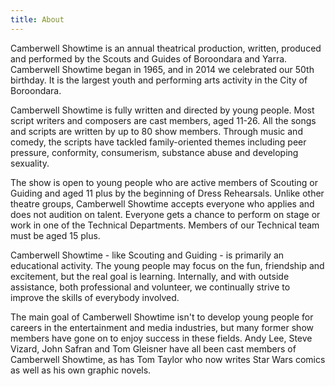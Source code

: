 ```yaml
---
title: About
---
```

Camberwell Showtime is an annual theatrical production, written, produced and performed by the Scouts and Guides of Boroondara and Yarra. Camberwell Showtime began in 1965, and in 2014 we celebrated our 50th birthday. It is the largest youth and performing arts activity in the City of Boroondara.

Camberwell Showtime is fully written and directed by young people. Most script writers and composers are cast members, aged 11-26. All the songs and scripts are written by up to 80 show members. Through music and comedy, the scripts have tackled family-oriented themes including peer pressure, conformity, consumerism, substance abuse and developing sexuality.

The show is open to young people who are active members of Scouting or Guiding and aged 11 plus by the beginning of Dress Rehearsals. Unlike other theatre groups, Camberwell Showtime accepts everyone who applies and does not audition on talent. Everyone gets a chance to perform on stage or work in one of the Technical Departments. Members of our Technical team must be aged 15 plus.

Camberwell Showtime - like Scouting and Guiding - is primarily an educational activity. The young people may focus on the fun, friendship and excitement, but the real goal is learning. Internally, and with outside assistance, both professional and volunteer, we continually strive to improve the skills of everybody involved.

The main goal of Camberwell Showtime isn't to develop young people for careers in the entertainment and media industries, but many former show members have gone on to enjoy success in these fields. Andy Lee, Steve Vizard, John Safran and Tom Gleisner have all been cast members of Camberwell Showtime, as has Tom Taylor who now writes Star Wars comics as well as his own graphic novels.
